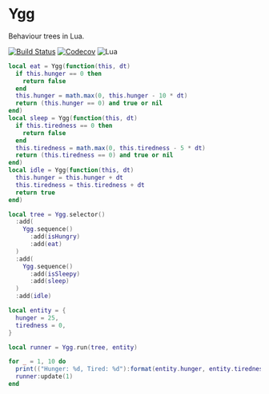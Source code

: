 Ygg
===

Behaviour trees in Lua.

[![Build Status](https://travis-ci.org/oniietzschan/ygg.svg?branch=master)](https://travis-ci.org/oniietzschan/ygg)
[![Codecov](https://codecov.io/gh/oniietzschan/ygg/branch/master/graph/badge.svg)](https://codecov.io/gh/oniietzschan/ygg)
![Lua](https://img.shields.io/badge/Lua-JIT%2C%205.1-blue.svg)

```lua
local eat = Ygg(function(this, dt)
  if this.hunger == 0 then
    return false
  end
  this.hunger = math.max(0, this.hunger - 10 * dt)
  return (this.hunger == 0) and true or nil
end)
local sleep = Ygg(function(this, dt)
  if this.tiredness == 0 then
    return false
  end
  this.tiredness = math.max(0, this.tiredness - 5 * dt)
  return (this.tiredness == 0) and true or nil
end)
local idle = Ygg(function(this, dt)
  this.hunger = this.hunger + dt
  this.tiredness = this.tiredness + dt
  return true
end)

local tree = Ygg.selector()
  :add(
    Ygg.sequence()
      :add(isHungry)
      :add(eat)
  )
  :add(
    Ygg.sequence()
      :add(isSleepy)
      :add(sleep)
  )
  :add(idle)

local entity = {
  hunger = 25,
  tiredness = 0,
}

local runner = Ygg.run(tree, entity)

for _ = 1, 10 do
  print(("Hunger: %d, Tired: %d"):format(entity.hunger, entity.tiredness))
  runner:update(1)
end
```
